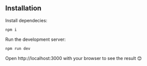 ## Installation
Install dependecies:
```bash
npm i
```

Run the development server:

```bash
npm run dev
```

Open http://localhost:3000 with your browser to see the result 😊